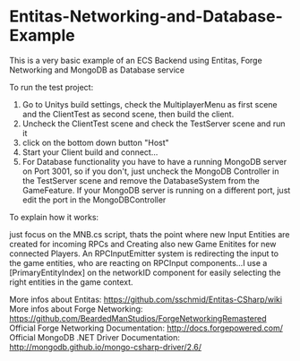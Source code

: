 # Entitas-Networking-and-Database-Example
This is a very basic example of an ECS Backend using Entitas, Forge Networking and MongoDB as Database service

To run the test project:
 1.  Go to Unitys build settings, check the MultiplayerMenu as first scene and the ClientTest as second scene, then build  the client.
2. Uncheck the ClientTest scene and check the TestServer scene and run it
3. click on the bottom down button "Host" 
4. Start your Client build and connect...
5. For Database functionality you have to have a running MongoDB server on Port 3001, so if you don't, just uncheck the MongoDB Controller in the TestServer scene and remove the DatabaseSystem from the GameFeature. If your MongoDB server is running on a different port, just edit the port in the MongoDBController

To explain how it works:

 just focus on the MNB.cs script, thats the point where new Input Entities are created for incoming RPCs and Creating also new Game Enitites for new connected Players. An RPCInputEmitter system is redirecting the input to the game entities, who are reacting on RPCInput components...I use a [PrimaryEntityIndex] on the networkID component for easily selecting the right entities in the game context.

More infos about Entitas: https://github.com/sschmid/Entitas-CSharp/wiki
More infos about Forge Networking: https://github.com/BeardedManStudios/ForgeNetworkingRemastered
Official Forge Networking Documentation: http://docs.forgepowered.com/
Official MongoDB .NET Driver Documentation: http://mongodb.github.io/mongo-csharp-driver/2.6/

